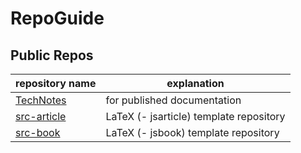 # RepoGuide

## Public Repos
| repository name | explanation          |
| --------------- | -------------------- |
| [TechNotes](https://github.com/huyu-no-yozora/TechNotes)     | for published documentation             |
| [src-article](https://github.com/huyu-no-yozora/src-article) | LaTeX (- jsarticle) template repository |
| [src-book](https://github.com/huyu-no-yozora/src-book)       | LaTeX (- jsbook)    template repository |

